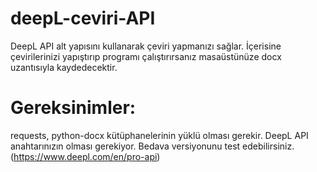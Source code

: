 # deepL-ceviri-API
DeepL API alt yapısını kullanarak çeviri yapmanızı sağlar.
İçerisine çevirilerinizi yapıştırıp programı çalıştırırsanız masaüstünüze docx uzantısıyla kaydedecektir.

# Gereksinimler:
requests, python-docx kütüphanelerinin yüklü olması gerekir.
DeepL API anahtarınızın olması gerekiyor. Bedava versiyonunu test edebilirsiniz. (https://www.deepl.com/en/pro-api)

